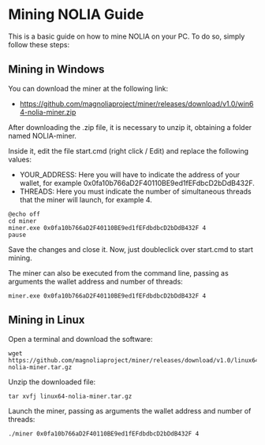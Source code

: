 # Mining NOLIA Guide
This is a basic guide on how to mine NOLIA on your PC. To do so, simply follow these steps:

## Mining in Windows
You can download the miner at the following link:

- https://github.com/magnoliaproject/miner/releases/download/v1.0/win64-nolia-miner.zip

After downloading the .zip file, it is necessary to unzip it, obtaining a folder named NOLIA-miner.

Inside it, edit the file start.cmd (right click / Edit) and replace the following values:

- YOUR_ADDRESS: Here you will have to indicate the address of your wallet, for example 0x0fa10b766aD2F40110BE9ed1fEFdbcD2bDdB432F.
- THREADS: Here you must indicate the number of simultaneous threads that the miner will launch, for example 4.

```
@echo off
cd miner
miner.exe 0x0fa10b766aD2F40110BE9ed1fEFdbdbcD2bDdB432F 4
pause
```

Save the changes and close it. Now, just doubleclick over start.cmd to start mining.

The miner can also be executed from the command line, passing as arguments the wallet address and number of threads:

```
miner.exe 0x0fa10b766aD2F40110BE9ed1fEFdbdbcD2bDdB432F 4
```

## Mining in Linux
Open a terminal and download the software:

```
wget https://github.com/magnoliaproject/miner/releases/download/v1.0/linux64-nolia-miner.tar.gz
```

Unzip the downloaded file:

```
tar xvfj linux64-nolia-miner.tar.gz
```

Launch the miner, passing as arguments the wallet address and number of threads:

```
./miner 0x0fa10b766aD2F40110BE9ed1fEFdbdbcD2bDdB432F 4
```

